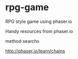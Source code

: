 # rpg-game
RPG style game using phaser.io

Handy resources from phaser.io

method searchs

http://phaser.io/learn/chains
